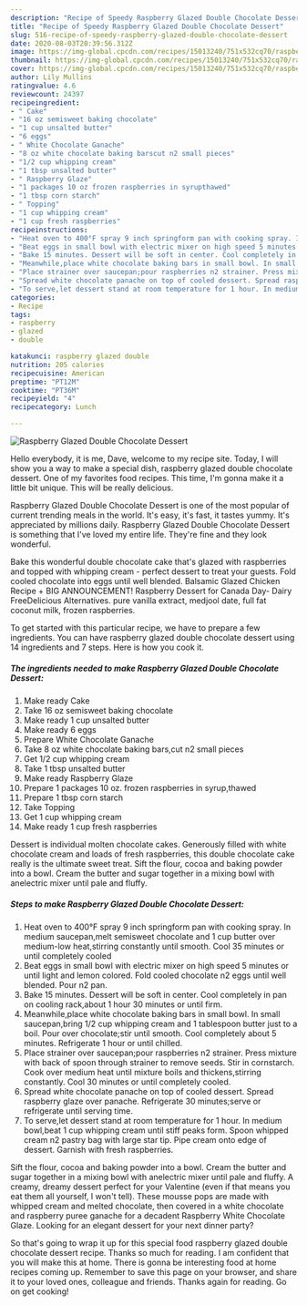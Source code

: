 ```yaml
---
description: "Recipe of Speedy Raspberry Glazed Double Chocolate Dessert"
title: "Recipe of Speedy Raspberry Glazed Double Chocolate Dessert"
slug: 516-recipe-of-speedy-raspberry-glazed-double-chocolate-dessert
date: 2020-08-03T20:39:56.312Z
image: https://img-global.cpcdn.com/recipes/15013240/751x532cq70/raspberry-glazed-double-chocolate-dessert-recipe-main-photo.jpg
thumbnail: https://img-global.cpcdn.com/recipes/15013240/751x532cq70/raspberry-glazed-double-chocolate-dessert-recipe-main-photo.jpg
cover: https://img-global.cpcdn.com/recipes/15013240/751x532cq70/raspberry-glazed-double-chocolate-dessert-recipe-main-photo.jpg
author: Lily Mullins
ratingvalue: 4.6
reviewcount: 24397
recipeingredient:
- " Cake"
- "16 oz semisweet baking chocolate"
- "1 cup unsalted butter"
- "6 eggs"
- " White Chocolate Ganache"
- "8 oz white chocolate baking barscut n2 small pieces"
- "1/2 cup whipping cream"
- "1 tbsp unsalted butter"
- " Raspberry Glaze"
- "1 packages 10 oz frozen raspberries in syrupthawed"
- "1 tbsp corn starch"
- " Topping"
- "1 cup whipping cream"
- "1 cup fresh raspberries"
recipeinstructions:
- "Heat oven to 400°F spray 9 inch springform pan with cooking spray. In medium saucepan,melt semisweet chocolate and 1 cup butter over medium-low heat,stirring constantly until smooth. Cool 35 minutes or until completely cooled"
- "Beat eggs in small bowl with electric mixer on high speed 5 minutes or until light and lemon colored. Fold cooled chocolate n2 eggs until well blended. Pour n2 pan."
- "Bake 15 minutes. Dessert will be soft in center. Cool completely in pan on cooling rack,about 1 hour 30 minutes or until firm."
- "Meanwhile,place white chocolate baking bars in small bowl. In small saucepan,bring 1/2 cup whipping cream and 1 tablespoon butter just to a boil. Pour over chocolate;stir until smooth. Cool completely about 5 minutes. Refrigerate 1 hour or until chilled."
- "Place strainer over saucepan;pour raspberries n2 strainer. Press mixture with back of spoon through strainer to remove seeds. Stir in cornstarch. Cook over medium heat until mixture boils and thickens,stirring constantly. Cool 30 minutes or until completely cooled."
- "Spread white chocolate panache on top of cooled dessert. Spread raspberry glaze over panache. Refrigerate 30 minutes;serve or refrigerate until serving time."
- "To serve,let dessert stand at room temperature for 1 hour. In medium bowl,beat 1 cup whipping cream until stiff peaks form. Spoon whipped cream n2 pastry bag with large star tip. Pipe cream onto edge of dessert. Garnish with fresh raspberries."
categories:
- Recipe
tags:
- raspberry
- glazed
- double

katakunci: raspberry glazed double 
nutrition: 205 calories
recipecuisine: American
preptime: "PT12M"
cooktime: "PT36M"
recipeyield: "4"
recipecategory: Lunch

---
```



![Raspberry Glazed Double Chocolate Dessert](https://img-global.cpcdn.com/recipes/15013240/751x532cq70/raspberry-glazed-double-chocolate-dessert-recipe-main-photo.jpg)

Hello everybody, it is me, Dave, welcome to my recipe site. Today, I will show you a way to make a special dish, raspberry glazed double chocolate dessert. One of my favorites food recipes. This time, I'm gonna make it a little bit unique. This will be really delicious.

Raspberry Glazed Double Chocolate Dessert is one of the most popular of current trending meals in the world. It's easy, it's fast, it tastes yummy. It's appreciated by millions daily. Raspberry Glazed Double Chocolate Dessert is something that I've loved my entire life. They're fine and they look wonderful.

Bake this wonderful double chocolate cake that&#39;s glazed with raspberries and topped with whipping cream - perfect dessert to treat your guests. Fold cooled chocolate into eggs until well blended. Balsamic Glazed Chicken Recipe + BIG ANNOUNCEMENT! Raspberry Dessert for Canada Day- Dairy FreeDelicious Alternatives. pure vanilla extract, medjool date, full fat coconut milk, frozen raspberries.


To get started with this particular recipe, we have to prepare a few ingredients. You can have raspberry glazed double chocolate dessert using 14 ingredients and 7 steps. Here is how you cook it.

<!--inarticleads1-->

##### The ingredients needed to make Raspberry Glazed Double Chocolate Dessert:

1. Make ready  Cake
1. Take 16 oz semisweet baking chocolate
1. Make ready 1 cup unsalted butter
1. Make ready 6 eggs
1. Prepare  White Chocolate Ganache
1. Take 8 oz white chocolate baking bars,cut n2 small pieces
1. Get 1/2 cup whipping cream
1. Take 1 tbsp unsalted butter
1. Make ready  Raspberry Glaze
1. Prepare 1 packages 10 oz. frozen raspberries in syrup,thawed
1. Prepare 1 tbsp corn starch
1. Take  Topping
1. Get 1 cup whipping cream
1. Make ready 1 cup fresh raspberries


Dessert is individual molten chocolate cakes. Generously filled with white chocolate cream and loads of fresh raspberries, this double chocolate cake really is the ultimate sweet treat. Sift the flour, cocoa and baking powder into a bowl. Cream the butter and sugar together in a mixing bowl with anelectric mixer until pale and fluffy. 

<!--inarticleads2-->

##### Steps to make Raspberry Glazed Double Chocolate Dessert:

1. Heat oven to 400°F spray 9 inch springform pan with cooking spray. In medium saucepan,melt semisweet chocolate and 1 cup butter over medium-low heat,stirring constantly until smooth. Cool 35 minutes or until completely cooled
1. Beat eggs in small bowl with electric mixer on high speed 5 minutes or until light and lemon colored. Fold cooled chocolate n2 eggs until well blended. Pour n2 pan.
1. Bake 15 minutes. Dessert will be soft in center. Cool completely in pan on cooling rack,about 1 hour 30 minutes or until firm.
1. Meanwhile,place white chocolate baking bars in small bowl. In small saucepan,bring 1/2 cup whipping cream and 1 tablespoon butter just to a boil. Pour over chocolate;stir until smooth. Cool completely about 5 minutes. Refrigerate 1 hour or until chilled.
1. Place strainer over saucepan;pour raspberries n2 strainer. Press mixture with back of spoon through strainer to remove seeds. Stir in cornstarch. Cook over medium heat until mixture boils and thickens,stirring constantly. Cool 30 minutes or until completely cooled.
1. Spread white chocolate panache on top of cooled dessert. Spread raspberry glaze over panache. Refrigerate 30 minutes;serve or refrigerate until serving time.
1. To serve,let dessert stand at room temperature for 1 hour. In medium bowl,beat 1 cup whipping cream until stiff peaks form. Spoon whipped cream n2 pastry bag with large star tip. Pipe cream onto edge of dessert. Garnish with fresh raspberries.


Sift the flour, cocoa and baking powder into a bowl. Cream the butter and sugar together in a mixing bowl with anelectric mixer until pale and fluffy. A creamy, dreamy dessert perfect for your Valentine (even if that means you eat them all yourself, I won&#39;t tell). These mousse pops are made with whipped cream and melted chocolate, then covered in a white chocolate and raspberry puree ganache for a decadent Raspberry White Chocolate Glaze. Looking for an elegant dessert for your next dinner party? 

So that's going to wrap it up for this special food raspberry glazed double chocolate dessert recipe. Thanks so much for reading. I am confident that you will make this at home. There is gonna be interesting food at home recipes coming up. Remember to save this page on your browser, and share it to your loved ones, colleague and friends. Thanks again for reading. Go on get cooking!
